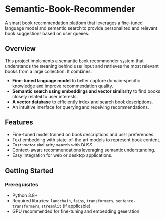 # Semantic-Book-Recommender

A smart book recommendation platform that leverages a fine-tuned language model and semantic search to provide personalized and relevant book suggestions based on user queries.

## Overview

This project implements a semantic book recommender system that understands the meaning behind user input and retrieves the most relevant books from a large collection. It combines:

- **Fine-tuned language model** to better capture domain-specific knowledge and improve recommendation quality.
- **Semantic search using embeddings and vector similarity** to find books closely related to user interests.
- **A vector database** to efficiently index and search book descriptions.
- An intuitive interface for querying and receiving recommendations.

## Features

- Fine-tuned model trained on book descriptions and user preferences.
- Text embedding with state-of-the-art models to represent book content.
- Fast vector similarity search with FAISS.
- Context-aware recommendations leveraging semantic understanding.
- Easy integration for web or desktop applications.

## Getting Started

### Prerequisites

- Python 3.8+
- Required libraries: `langchain`, `faiss`, `transformers`, `sentence-transformers`, `streamlit` (if applicable)
- GPU recommended for fine-tuning and embedding generation

